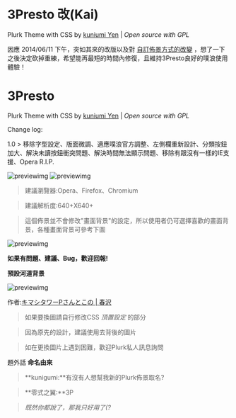 3Presto 改(Kai)
=======
Plurk Theme with CSS by [kuniumi Yen](http://about.me/tzulum) | *Open source with GPL*

因應 2014/06/11 下午，突如其來的改版以及對 [自訂佈景方式的改變](http://www.plurk.com/p/k4694u) ，想了一下之後決定砍掉重練，希望能再最短的時間內修復，且維持3Presto良好的噗浪使用體驗！

3Presto
=======
Plurk Theme with CSS by [kuniumi Yen](http://about.me/tzulum) | *Open source with GPL*

Change log:

1.0 > 移除字型設定、版面微調、適應噗浪官方調整、左側欄重新設計、分類按鈕加大、解決未讀按鈕衝突問題、解決時間無法顯示問題、移除有跟沒有一樣的IE支援、Opera R.I.P.

![previewimg](http://i.minus.com/ibjxleKyJuz8ji.png "[1.0]自己登入狀態下的樣貌")
![previewimg](http://i.minus.com/ibxo5CsexVfXJH.png "[1.0]1.0新改版的左側欄位")

>建議瀏覽器:Opera、Firefox、Chromium</br>

>建議解析度:640+X640+

>這個佈景並不會修改"畫面背景"的設定，所以使用者仍可選擇喜歡的畫面背景，各種畫面背景可參考下圖

![previewimg](http://i.minus.com/iKpvIzmhj9a9G.png "[1.0]各種畫面背景參考")

**如果有問題、建議、Bug，歡迎回報!**

**預設河道背景**

![previewimg](http://i.imgur.com/JHgl3TY.png)

作者:[キマシタワーPさんとこの | 春沢](http://www.pixiv.net/member_illust.php?mode=medium&illust_id=34141681)

>如果要換圖請自行修改CSS *頂置設定* 的部分

>因為原先的設計，建議使用去背後的圖片

>如在更換圖片上遇到困難，歡迎Plurk私人訊息詢問

題外話 **命名由來**

>**kunigumi:**有沒有人想幫我新的Plurk佈景取名?

>**零式之翼:**3P

>*既然你都說了，那我只好用了(?*


